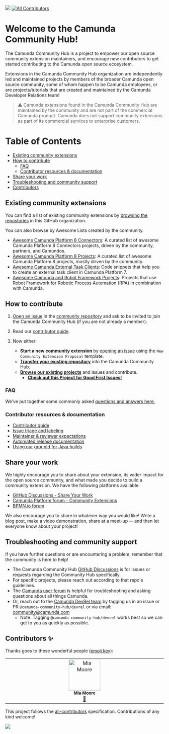 [![](https://img.shields.io/badge/Community%20Extension-An%20open%20source%20community%20maintained%20project-FF4700)](https://github.com/camunda-community-hub/community) [![All Contributors](https://img.shields.io/github/all-contributors/Camunda-Community-Hub/.github?color=ee8449&style=flat-square)](#contributors)

# Welcome to the Camunda Community Hub!
The Camunda Community Hub is a project to empower our open source community extension maintainers, and encourage new contributors to get started contributing to the Camunda open source ecosystem. 

Extensions in the Camunda Community Hub organization are independently led and maintained projects by members of the broader Camunda open source community, some of whom happen to be Camunda employees, or are projects/tutorials that are created and maintained by the Camunda Developer Relations team!

> :warning: Camunda extensions found in the Camunda Community Hub are maintained by the community and are not part of the commercial Camunda product. Camunda does not support community extensions as part of its commercial services to enterprise customers.


# Table of Contents
- [Existing community extensions](#existing-community-extensions)
- [How to contribute](#how-to-contribute)
  - [FAQ](#faq)
  - [Contributor resources \& documentation](#contributor-resources--documentation)
- [Share your work](#share-your-work)
- [Troubleshooting and community support](#troubleshooting-and-community-support)
- [Contributors](#contributors)

## Existing community extensions

You can find a list of existing community extensions by [browsing the repostories](https://github.com/orgs/camunda-community-hub/repositories) in this GitHub organization.

You can also browse by Awesome Lists created by the community.
- [Awesome Camunda Platform 8 Connectors](https://github.com/camunda-community-hub/camunda-8-connectors): A curated list of awesome Camunda Platform 8 Connectors projects, driven by the community, partners, and Camundos.
- [Awesome Camunda Platform 8 Projects](https://github.com/camunda-community-hub/awesome-camunda-platform-8): A curated list of awesome Camunda Platform 8 projects, mostly driven by the community.
- [Awesome Camunda External Task Clients](https://github.com/camunda-community-hub/awesome-camunda-external-clients): Code snippets that help you to create an external task client in Camunda Platform 7.
- [Awesome Camunda and Robot Framework Projects](https://github.com/camunda-community-hub/awesome-Camunda-and-Robotframework-projects): Projects that use Robot Framework for Robotic Process Automation (RPA) in combination with Camunda.

## How to contribute
1. [Open an issue](https://github.com/Camunda-Community-Hub/community/issues/new/) in the [community repository](https://github.com/Camunda-Community-Hub/community/) and ask to be invited to join the Camunda Community Hub (if you are not already a member).
2. Read our [contributor guide](https://github.com/camunda-community-hub/community/blob/main/CONTRIBUTING.MD).

3. Now either:

     - **Start a new community extension** by [opening an issue](https://github.com/Camunda-Community-Hub/community/issues/new/choose) using the `New Community Extension Proposal` template.
     - [**Transfer your existing repository**](https://github.com/camunda-community-hub/community/blob/main/transferring-extensions.md) into the Camunda Community Hub.
     - [**Browse our existing projects**](https://github.com/orgs/camunda-community-hub/repositories) and issues and contribute.
        - [**Check out this Project for Good First Issues!**](https://github.com/orgs/camunda-community-hub/projects/3/views/1)
  

### FAQ

We’ve put together some commonly asked [questions and answers here.](https://github.com/camunda-community-hub/community) 

### Contributor resources & documentation
* [Contributor guide](https://github.com/camunda-community-hub/community/blob/main/CONTRIBUTING.MD)
* [Issue triage and labeling](https://github.com/camunda-community-hub/community/blob/main/issue-triage.md)
* [Maintainer & reviewer expectations](https://github.com/camunda-community-hub/community/blob/main/maintainer-reviewer-expectations.md)
* [Automated release documentation](https://github.com/camunda-community-hub/community/blob/main/RELEASE.MD)
* [Using our groupId for Java builds](https://github.com/camunda-community-hub/community/blob/main/groupId.md)

## Share your work
We highly encourage you to share about your extension, its wider impact for the open source community, and what made you decide to build a community extension. We have the following platforms available:

* [GitHub Discussions - Share Your Work](https://github.com/orgs/camunda-community-hub/discussions/categories/share-your-work)
* [Camunda Platform forum - Community Extensions](https://forum.camunda.io/c/community-extensions/13)
* [BPMN.io forum](https://forum.bpmn.io/)

We also encourage you to share in whatever way you would like! Write a blog post, make a video demonstration, share at a meet-up -- and then let everyone know about your project! 

## Troubleshooting and community support

If you have further questions or are encountering a problem, remember that the community is here to help!

* The Camunda Community Hub [GitHub Discussions](https://github.com/camunda-community-hub/community/discussions) is for issues or requests regarding the Community Hub specifically.
* For specific projects, please reach out according to that repo's guidelines.
* The [Camunda user forum](https://forum.camunda.io/) is helpful for troubleshooting and asking questions about all things Camunda.
* Or, reach out to the [Camunda DevRel team](https://github.com/orgs/camunda-community-hub/teams/devrel) by tagging us in an issue or PR `@camunda-community-hub/devrel` or via email: community@camunda.com
  * Note: Tagging `@camunda-community-hub/devrel` works best so we can get to you as quickly as possible.
  
## Contributors ✨

Thanks goes to these wonderful people ([emoji key](https://allcontributors.org/docs/en/emoji-key)):

<!-- ALL-CONTRIBUTORS-LIST:START - Do not remove or modify this section -->
<!-- prettier-ignore-start -->
<!-- markdownlint-disable -->
<table>
  <tbody>
    <tr>
      <td align="center" valign="top" width="14.28%"><a href="https://xomiamoore.carrd.co/"><img src="https://avatars.githubusercontent.com/u/43454823?v=4?s=100" width="100px;" alt="Mia Moore"/><br /><sub><b>Mia Moore</b></sub></a><br /><a href="https://github.com/camunda-community-hub/.github/commits?author=xomiamoore" title="Documentation">📖</a></td>
    </tr>
  </tbody>
</table>

<!-- markdownlint-restore -->
<!-- prettier-ignore-end -->

<!-- ALL-CONTRIBUTORS-LIST:END -->

This project follows the [all-contributors](https://github.com/all-contributors/all-contributors) specification. Contributions of any kind welcome!

<img referrerpolicy="no-referrer-when-downgrade" src="https://static.scarf.sh/a.png?x-pxid=4bf68f6c-6d30-46ea-a1ba-f81ab268f218" />

